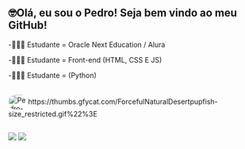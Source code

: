 ##  🤓Olá, eu sou o Pedro! Seja bem vindo ao meu GitHub! 
 -👩🏻‍💻 Estudante = Oracle Next Education / Alura
 
 -🙋🏻‍♀️ Estudante = Front-end (HTML, CSS E JS)
 
 -🙇🏻‍♀️ Estudante = (Python)

<div style="display: inline_block"><br>
  <img align="center" alt="Pedro-Js" height="30" width="40" src="https://raw.githubusercontent.com/devicons/devicon/master/icons/javascript/javascript-plain.svg%22%3E
  <img align="center" alt="Pedro-HTML" height="30" width="40" src="https://raw.githubusercontent.com/devicons/devicon/master/icons/html5/html5-original.svg%22%3E
  <img align="center" alt="Pedro-CSS" height="30" width="40" src="https://raw.githubusercontent.com/devicons/devicon/master/icons/css3/css3-original.svg%22%3E
  <img align="center" alt="Pedro-Python" height="30" width="40" src="https://raw.githubusercontent.com/devicons/devicon/master/icons/python/python-original.svg%22%3E

  <img align="right" alt="Pedro-pic" height="150" style="border-radius:50px;" src="https://thumbs.gfycat.com/ForcefulNaturalDesertpupfish-size_restricted.gif%22%3E
</div>

  ##
 
<div> 

   <a href = "mailto:petrushsr@gmail.com"><img src="https://img.shields.io/badge/-Gmail-%23333?style=for-the-badge&logo=gmail&logoColor=white" target="_blank"></a>
  <a href="https://www.linkedin.com/in/pedrohsrodrigues/" target="_blank"><img src="https://img.shields.io/badge/-LinkedIn-%230077B5?style=for-the-badge&logo=linkedin&logoColor=white" target="_blank"></a> 